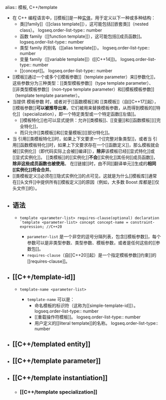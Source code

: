 alias:: 模板, C++/template

- 在 C++ 编程语言中，[[模板]]是一种[实体]([[C++/entity]])，用于定义以下一种或多种结构：
	- 类[[family]]（[[class template]]），这可能包括[[嵌套类]]（nested class）。
	  logseq.order-list-type:: number
	- 函数 family（[[function template]]），这可能包括[[成员函数]]。
	  logseq.order-list-type:: number
	- 类型 family 的别名（[[alias template]]）。
	  logseq.order-list-type:: number
	- 变量 family（[[variable template]]）([[C++14]])。
	  logseq.order-list-type:: number
	- [[concept]]。
	  logseq.order-list-type:: number
- [[模板]]通过一个或多个[[模板参数]]（template parameter）来[[参数化]]，这些参数分为三种类型：[[类型模板参数]]（type template parameter）、[[非类型模板参数]]（non-type template parameter）和[[模板模板参数]]（template template parameter）。
- 当提供 模板参数 时，或者对于[[函数模板]]和 [[类模板]]（自[[C++17]]起），[[模板参数]]**可以被推导出来**，它们被用来替换模板参数，从而得到模板的[[特化]]（specialization），即一个特定类型或一个特定函数[[左值]]。
	- [[模板特化]]也可以显式提供：允许[[类模板]]、[[变量]]和[[函数模板]][[完全特化]]，
	- 而只允许[[类模板]]和[[变量模板]][[部分特化]]。
- 当 引用[[类模板特化]]时，如果上下文要求一个[[完整对象类型]]，或者当 引用[[函数模板特化]]时，如果上下文要求存在一个[[函数定义]]，那么模板就会被[[实例化]]（即代码实际上会被[[编译]]），**除非**该模板已经[[显式特化]]或[[显式实例化]]。
  [[类模板]]的[[实例化]]**不会**[[实例化]]其任何[[成员函数]]，**除非这些成员函数也被使用**。
  在[[链接]]时，由不同[[翻译单元]]生成的**相同[[实例化]]将会合并**。
- [[类模板定义]]必须在[[隐式实例化]]的点可见，这就是为什么[[模板库]]通常在[[头文件]]中提供所有[[模板定义]]的原因（例如，大多数 Boost 库都是[[仅头文件]]的）。
- ## 语法
	- ``` 
	  template <parameter-list> requires-clause(optional) declaration
	  `template <parameter-list> concept concept-name = constraint-expression; //C++20
	  ```
		- `parameter-list` 是一个非空的逗号分隔列表，包含[[模板参数]]，每个参数可以是非类型参数、类型参数、模板参数，或者是任何这些的[[参数包]]。
		- `requires-clause`（自[[C++20]]起）是一个指定模板参数[[约束]]的[[requires-clause]]。
- ## [[C++/template-id]]
	- ```
	  template-name <parameter-list>		
	  ```
		- `template-name` 可以是：
			- 命名模板的标识符（这称为[[simple-template-id]]）。
			  logseq.order-list-type:: number
			- [[重载操作符模板]]。
			  logseq.order-list-type:: number
			- 用户定义的[[literal template]]的名称。
			  logseq.order-list-type:: number
- ## [[C++/templated entity]]
- ## [[C++/template parameter]]
- ## [[C++/template instantiation]]
	- ### [[C++/template specialization]]